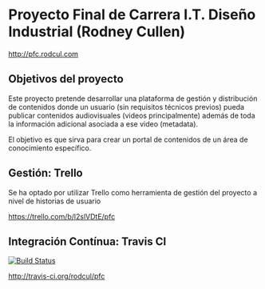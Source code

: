 Proyecto Final de Carrera I.T. Diseño Industrial (Rodney Cullen)
===

http://pfc.rodcul.com

## Objetivos del proyecto

Este proyecto pretende desarrollar una plataforma de gestión y distribución de contenidos donde un usuario (sin requisitos técnicos previos) pueda publicar contenidos audiovisuales (videos principalmente) además de toda la información adicional asociada a ese video (metadata).

El objetivo es que sirva para crear un portal de contenidos de un área de conocimiento específico. 

## Gestión: Trello

Se ha optado por utilizar Trello como herramienta de gestión del proyecto a nivel de historias de usuario

https://trello.com/b/l2slVDtE/pfc

## Integración Contínua: Travis CI

[![Build Status](https://secure.travis-ci.org/rodcul/pfc.png?branch=master)](http://travis-ci.org/rodcul/pfc)

http://travis-ci.org/rodcul/pfc
